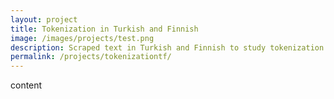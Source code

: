 ```yaml
---
layout: project
title: Tokenization in Turkish and Finnish
image: /images/projects/test.png
description: Scraped text in Turkish and Finnish to study tokenization in agglutinative languages. Evaluated using Word2Vec models and Named Entity Recognition sets.
permalink: /projects/tokenizationtf/
---
```


content